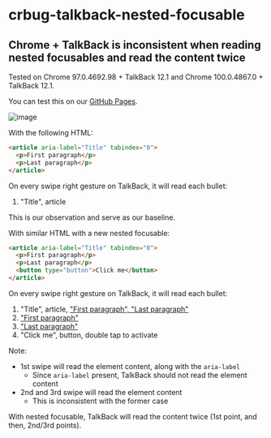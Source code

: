 # crbug-talkback-nested-focusable

## Chrome + TalkBack is inconsistent when reading nested focusables and read the content twice

Tested on Chrome 97.0.4692.98 + TalkBack 12.1 and Chrome 100.0.4867.0 + TalkBack 12.1.

You can test this on our [GitHub Pages](https://compulim.github.io/crbug-talkback-nested-focusable/).

![image](https://user-images.githubusercontent.com/1622400/152473247-b7b7b3b1-c928-4957-b18c-ca40124dcfcf.png)

With the following HTML:

```html
<article aria-label="Title" tabindex="0">
  <p>First paragraph</p>
  <p>Last paragraph</p>
</article>
```

On every swipe right gesture on TalkBack, it will read each bullet:

1. "Title", article

This is our observation and serve as our baseline.

With similar HTML with a new nested focusable:

```html
<article aria-label="Title" tabindex="0">
  <p>First paragraph</p>
  <p>Last paragraph</p>
  <button type="button">Click me</button>
</article>
```

On every swipe right gesture on TalkBack, it will read each bullet:

1. "Title", article, <ins>"First paragraph", "Last paragraph"</ins></li>
1. <ins>"First paragraph"</ins></li>
1. <ins>"Last paragraph"</ins></li>
1. "Click me", button, double tap to activate</li>

Note:

- 1st swipe will read the element content, along with the `aria-label`
   - Since `aria-label` present, TalkBack should not read the element content
- 2nd and 3rd swipe will read the element content
   - This is inconsistent with the former case

With nested focusable, TalkBack will read the content twice (1st point, and then, 2nd/3rd points).
